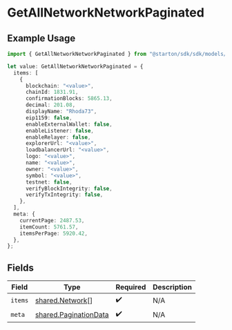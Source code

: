 # GetAllNetworkNetworkPaginated

## Example Usage

```typescript
import { GetAllNetworkNetworkPaginated } from "@starton/sdk/sdk/models/operations";

let value: GetAllNetworkNetworkPaginated = {
  items: [
    {
      blockchain: "<value>",
      chainId: 1831.91,
      confirmationBlocks: 5865.13,
      decimal: 201.08,
      displayName: "Rhoda73",
      eip1159: false,
      enableExternalWallet: false,
      enableListener: false,
      enableRelayer: false,
      explorerUrl: "<value>",
      loadbalancerUrl: "<value>",
      logo: "<value>",
      name: "<value>",
      owner: "<value>",
      symbol: "<value>",
      testnet: false,
      verifyBlockIntegrity: false,
      verifyTxIntegrity: false,
    },
  ],
  meta: {
    currentPage: 2487.53,
    itemCount: 5761.57,
    itemsPerPage: 5920.42,
  },
};
```

## Fields

| Field                                                                 | Type                                                                  | Required                                                              | Description                                                           |
| --------------------------------------------------------------------- | --------------------------------------------------------------------- | --------------------------------------------------------------------- | --------------------------------------------------------------------- |
| `items`                                                               | [shared.Network](../../../sdk/models/shared/network.md)[]             | :heavy_check_mark:                                                    | N/A                                                                   |
| `meta`                                                                | [shared.PaginationData](../../../sdk/models/shared/paginationdata.md) | :heavy_check_mark:                                                    | N/A                                                                   |